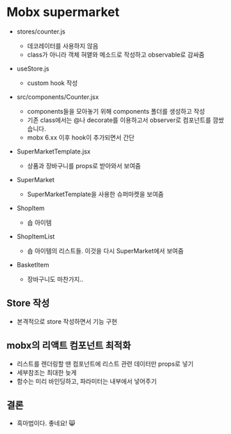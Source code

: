 # Mobx supermarket

- stores/counter.js
  - 데코레이터를 사용하지 않음
  - class가 아니라 객체 혀앹와 메소드로 작성하고 observable로 감싸줌

- useStore.js
  - custom hook 작성

- src/components/Counter.jsx
  - components들을 모아놓기 위해 components 폴더를 생성하고 작성
  - 기존 class에서는 @나 decorate를 이용하고서 observer로 컴포넌트를 깜쌌습니다.
  - mobx 6.xx 이후 hook이 추가되면서 간단

- SuperMarketTemplate.jsx
  - 상품과 장바구니를 props로 받아와서 보여줌

- SuperMarket
  - SuperMarketTemplate을 사용한 슈퍼마켓을 보여줌

- ShopItem
  - 숍 아이템

- ShopItemList
  - 숍 아이템의 리스트들. 이것을 다시 SuperMarket에서 보여줌

- BasketItem
  - 장바구니도 마찬가지..

## Store 작성

- 본격적으로 store 작성하면서 기능 구현

## mobx의 리액트 컴포넌트 최적화

- 리스트를 렌더링할 땐 컴포넌트에 리스트 관련 데이터만 props로 넣기
- 세부참조는 최대한 늦게
- 함수는 미리 바인딩하고, 파라미터는 내부에서 넣어주기

## 결론

- 흑마법이다. 좋네요! 😸